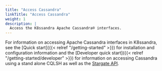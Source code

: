 ```yaml
---
title: "Access Cassandra"
linkTitle: "Access Cassandra"
weight: 1
description: |
  Access the K8ssandra Apache Cassandra® interfaces.
---
```


For information on accessing Apache Cassandra interfaces in K8ssandra, see the [Quick start]({{< relref "/getting-started" >}}) for installation and configuration information and the [Developer quick start]({{< relref "/getting-started/developer" >}}) for information on accessing Cassandra using a stand alone CQLSH as well as the [Stargate API](http://stargate.io).
